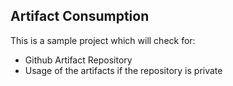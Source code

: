 ## Artifact Consumption

This is a sample project which will check for:

- Github Artifact Repository
- Usage of the artifacts if the repository is private
